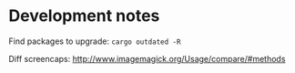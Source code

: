 # Development notes

Find packages to upgrade: `cargo outdated -R`

Diff screencaps: http://www.imagemagick.org/Usage/compare/#methods
